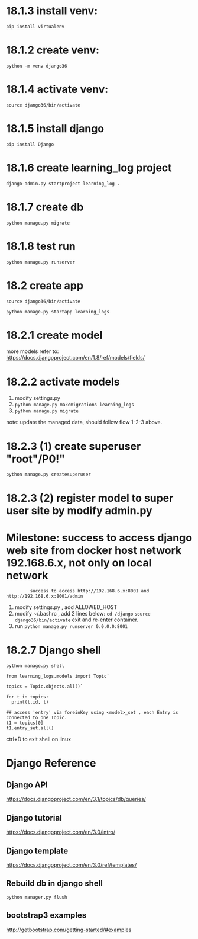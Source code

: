 # 18.1.3 install venv:
`pip install virtualenv`

# 18.1.2 create venv:
`python -m venv django36`

# 18.1.4 activate venv:
`source django36/bin/activate`

# 18.1.5 install django
`pip install Django`

# 18.1.6 create learning_log project
`django-admin.py startproject learning_log .`

# 18.1.7 create db
`python manage.py migrate`

# 18.1.8 test run 
`python manage.py runserver`

# 18.2 create app
`source django36/bin/activate`

`python manage.py startapp learning_logs`

# 18.2.1 create model
more models refer to: https://docs.djangoproject.com/en/1.8/ref/models/fields/

# 18.2.2 activate models
1. modify settings.py
2. `python manage.py makemigrations learning_logs`
3. `python manage.py migrate`

note: update the managed data, should follow flow 1-2-3 above.

# 18.2.3 (1) create superuser "root"/P0!"
`python manage.py createsuperuser`

# 18.2.3 (2) register model to super user site by modify admin.py

# Milestone: success to access django web site from docker host network 192.168.6.x, not only on local network
             success to access http://192.168.6.x:8001 and http://192.168.6.x:8001/admin
1. modify settings.py , add ALLOWED_HOST
2. modify ~/.bashrc , add 2 lines below:
   `cd /django`
   `source django36/bin/activate`
   exit and re-enter container.
3. run `python manage.py runserver 0.0.0.0:8001`

# 18.2.7 Django shell
`python manage.py shell`

```
from learning_logs.models import Topic`

topics = Topic.objects.all()`

for t in topics:
  print(t.id, t)

## access 'entry' via foreinKey using <model>_set , each Entry is connected to one Topic.
t1 = topics[0]
t1.entry_set.all()
```
ctrl+D to exit shell on linux


# Django Reference
## Django API
https://docs.djangoproject.com/en/3.1/topics/db/queries/


## Django tutorial 
https://docs.djangoproject.com/en/3.0/intro/


## Django template
https://docs.djangoproject.com/en/3.0/ref/templates/

## Rebuild db in django shell
```
python manager.py flush
```

## bootstrap3 examples
http://getbootstrap.com/getting-started/#examples

